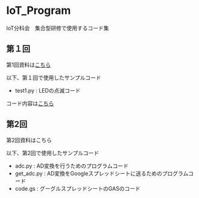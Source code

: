 # IoT_Program
IoT分科会　集合型研修で使用するコード集

## 第１回
第1回資料は[こちら](https://github.com/Sangise/IoT_Program/tree/main/R3%E7%AC%AC%EF%BC%91%E5%9B%9E)



以下、第１回で使用したサンプルコード


- test1.py : LEDの点滅コード


コード内容は[こちら](https://github.com/Sangise/IoT_Program/blob/main/R3%E7%AC%AC%EF%BC%91%E5%9B%9E/test1.py)

## 第2回
第2回資料はこちら

以下、第2回で使用したサンプルコード


- adc.py : AD変換を行うためのプログラムコード
- get_adc.py : AD変換をGoogleスプレッドシートに送るためのプログラムコード
- code.gs : グーグルスプレッドシートのGASのコード
